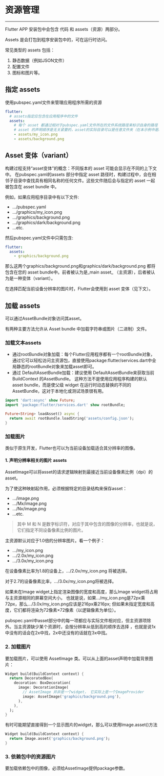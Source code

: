 # 资源管理
***
Flutter APP 安装包中会包含 代码 和 assets（资源）两部分。

Assets 是会打包到程序安装包中的，可在运行时访问。

常见类型的 assets 包括：
1. 静态数据（例如JSON文件）
2. 配置文件
3. 图标和图片等。

## 指定 assets
使用pubspec.yaml文件来管理应用程序所需的资源
``` yaml
flutter:
  # assets指定应包含在应用程序中的文件
  assets:
    # 每个 asset 都通过相对于pubspec.yaml文件所在的文件系统路径来标识自身的路径
    # asset 的声明顺序是无关紧要的，asset的实际目录可以是任意文件夹（在本示例中是assets 文件夹）。
    - assets/my_icon.png
    - assets/background.png
```

## Asset 变体（variant）
构建过程支持“asset变体”的概念：不同版本的 asset 可能会显示在不同的上下文中。 在pubspec.yaml的assets 部分中指定 asset 路径时，构建过程中，会在相邻子目录中查找具有相同名称的任何文件。这些文件随后会与指定的 asset 一起被包含在 asset bundle 中。

例如，如果应用程序目录中有以下文件:

* …/pubspec.yaml
* …/graphics/my_icon.png
* …/graphics/background.png
* …/graphics/dark/background.png
* …etc.

然后pubspec.yaml文件中只需包含:
``` yaml
flutter:
  assets:
    - graphics/background.png
```

那么这两个graphics/background.png和graphics/dark/background.png 都将包含在您的 asset bundle中。前者被认为是_main asset_ （主资源），后者被认为是一种变体（variant）。

在选择匹配当前设备分辨率的图片时，Flutter会使用到 asset 变体（见下文）。

## 加载 assets
可以通过AssetBundle对象访问其asset。

有两种主要方法允许从 Asset bundle 中加载字符串或图片（二进制）文件。

### 加载文本assets
* 通过rootBundle对象加载：每个Flutter应用程序都有一个rootBundle对象， 通过它可以轻松访问主资源包，直接使用package:flutter/services.dart中全局静态的rootBundle对象来加载asset即可。
* 通过 DefaultAssetBundle加载：建议使用 DefaultAssetBundle来获取当前 BuildContext 的AssetBundle。 这种方法不是使用应用程序构建的默认 asset bundle，而是使父级 widget 在运行时动态替换的不同的 AssetBundle，这对于本地化或测试场景很有用。

``` dart
import 'dart:async' show Future;
import 'package:flutter/services.dart' show rootBundle;

Future<String> loadAsset() async {
  return await rootBundle.loadString('assets/config.json');
}
```

### 加载图片
类似于原生开发，Flutter也可以为当前设备加载适合其分辨率的图像。

#### 1. 声明分辨率相关的图片 assets
AssetImage可以将asset的请求逻辑映射到最接近当前设备像素比例（dpi）的asset。

为了使这种映射起作用，必须根据特定的目录结构来保存asset：

* …/image.png
* …/Mx/image.png
* …/Nx/image.png
* …etc.

> 其中 M 和 N 是数字标识符，对应于其中包含的图像的分辨率，也就是说，它们指定不同设备像素比例的图片。

主资源默认对应于1.0倍的分辨率图片。看一个例子：
* …/my_icon.png
* …/2.0x/my_icon.png
* …/3.0x/my_icon.png

在设备像素比率为1.8的设备上，.../2.0x/my_icon.png 将被选择。 

对于2.7的设备像素比率，.../3.0x/my_icon.png将被选择。

如果未在Image widget上指定渲染图像的宽度和高度，那么Image widget将占用与主资源相同的屏幕空间大小。 也就是说，如果.../my_icon.png是72px乘72px，那么.../3.0x/my_icon.png应该是216px乘216px; 但如果未指定宽度和高度，它们都将渲染为72像素×72像素（以逻辑像素为单位）。

pubspec.yaml中asset部分中的每一项都应与实际文件相对应，但主资源项除外。当主资源缺少某个资源时，会按分辨率从低到高的顺序去选择 ，也就是说1x中没有的话会在2x中找，2x中还没有的话就在3x中找。

### 2. 加载图片

要加载图片，可以使用 AssetImage 类。可以从上面的asset声明中加载背景图片：

``` dart
Widget build(BuildContext context) {
  return DecoratedBox(
    decoration: BoxDecoration(
      image: DecorationImage(
        // AssetImage 并非是一个widget， 它实际上是一个ImageProvider
        image: AssetImage('graphics/background.png'),
      ),
    ),
  );
}
```

有时可能期望直接得到一个显示图片的widget，那么可以使用Image.asset()方法
``` dart
Widget build(BuildContext context) {
  return Image.asset('graphics/background.png');
}
```

### 3. 依赖包中的资源图片

要加载依赖包中的图像，必须给AssetImage提供package参数。
